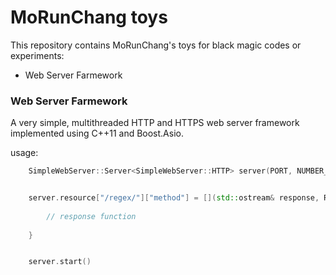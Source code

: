 MoRunChang toys
===========

This repository contains MoRunChang's toys for black magic codes or experiments:

* Web Server Farmework



### Web Server Farmework

A very simple, multithreaded HTTP and HTTPS web server framework implemented using C++11 and Boost.Asio.

usage:
```c++
    SimpleWebServer::Server<SimpleWebServer::HTTP> server(PORT, NUMBER_OF_THREAD);  // or HTTPS


    server.resource["/regex/"]["method"] = [](std::ostream& response, Resquest& request) {
        
        // response function
        
    }


    server.start()

```






